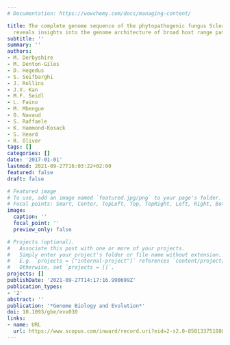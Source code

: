 ```yaml
---
# Documentation: https://wowchemy.com/docs/managing-content/

title: The complete genome sequence of the phytopathogenic fungus Sclerotinia sclerotiorum
  reveals insights into the genome architecture of broad host range pathogens
subtitle: ''
summary: ''
authors:
- M. Derbyshire
- M. Denton-Giles
- D. Hegedus
- S. Seifbarghi
- J. Rollins
- J.V. Kan
- M.F. Seidl
- L. Faino
- M. Mbengue
- O. Navaud
- S. Raffaele
- K. Hammond-Kosack
- S. Heard
- R. Oliver
tags: []
categories: []
date: '2017-01-01'
lastmod: 2021-09-27T16:03:22+02:00
featured: false
draft: false

# Featured image
# To use, add an image named `featured.jpg/png` to your page's folder.
# Focal points: Smart, Center, TopLeft, Top, TopRight, Left, Right, BottomLeft, Bottom, BottomRight.
image:
  caption: ''
  focal_point: ''
  preview_only: false

# Projects (optional).
#   Associate this post with one or more of your projects.
#   Simply enter your project's folder or file name without extension.
#   E.g. `projects = ["internal-project"]` references `content/project/deep-learning/index.md`.
#   Otherwise, set `projects = []`.
projects: []
publishDate: '2021-09-27T14:17:16.990699Z'
publication_types:
- '2'
abstract: ''
publication: '*Genome Biology and Evolution*'
doi: 10.1093/gbe/evx030
links:
- name: URL
  url: https://www.scopus.com/inward/record.uri?eid=2-s2.0-85013375188&doi=10.1093%2fgbe%2fevx030&partnerID=40&md5=a10bf55dffc426ccbb72a5ef139f3275
---
```


